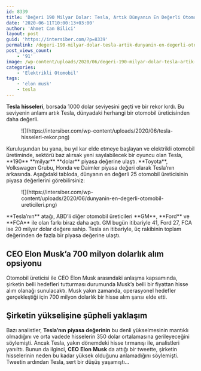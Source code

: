 ```yaml
---
id: 8339
title: 'Değeri 190 Milyar Dolar: Tesla, Artık Dünyanın En Değerli Otomobil Üreticisi'
date: '2020-06-11T10:00:13+03:00'
author: 'Ahmet Can Bilici'
layout: post
guid: 'https://intersiber.com/?p=8339'
permalink: /degeri-190-milyar-dolar-tesla-artik-dunyanin-en-degerli-otomobil-ureticisi/
post_views_count:
    - '91'
image: /wp-content/uploads/2020/06/degeri-190-milyar-dolar-tesla-artik-dunyanin-en-degerli-otomobil-ureticisi.jpeg
categories:
    - 'Elektrikli Otomobil'
tags:
    - 'elon musk'
    - tesla
---
```


**Tesla** **hisseleri**, borsada 1000 dolar seviyesini geçti ve bir rekor kırdı. Bu seviyenin anlamı artık Tesla, dünyadaki herhangi bir otomobil üreticisinden daha değerli.

<figure class="wp-block-image size-large">![](https://intersiber.com/wp-content/uploads/2020/06/tesla-hisseleri-rekor.png)</figure>Kuruluşundan bu yana, bu yıl kar elde etmeye başlayan ve elektrikli otomobil üretiminde, sektörü baz alırsak yeni sayılabilecek bir oyuncu olan Tesla, **190** **milyar** **dolar** piyasa değerine ulaştı. **Toyota**, Volkswagen Grubu, Honda ve Daimler piyasa değeri olarak Tesla’nın arkasında. Aşağıdaki tabloda, dünyanın en değerli 25 otomobil üreticisinin piyasa değerlerini görebilirsiniz:

<figure class="wp-block-image size-large">![](https://intersiber.com/wp-content/uploads/2020/06/dunyanin-en-degerli-otomobil-ureticileri.png)</figure>**Tesla’nın** atağı, ABD’li diğer otomobil üreticileri **GM**, **Ford** ve **FCA** ile olan farkı biraz daha açtı. GM bugün itibariyle 41, Ford 27, FCA ise 20 milyar dolar değere sahip. Tesla an itibariyle, üç rakibinin toplam değerinden de fazla bir piyasa değerine ulaştı.

## CEO Elon Musk’a 700 milyon dolarlık alım opsiyonu

Otomobil üreticisi ile CEO Elon Musk arasındaki anlaşma kapsamında, şirketin belli hedefleri tutturması durumunda Musk’a belli bir fiyattan hisse alım olanağı sunulacaktı. Musk yakın zamanda, operasyonel hedefler gerçekleştiği için 700 milyon dolarlık bir hisse alım şansı elde etti.

## Şirketin yükselişine şüpheli yaklaşım

Bazı analistler, **Tesla’nın** **piyasa** **değerinin** bu denli yükselmesinin mantıklı olmadığını ve orta vadede hisselerin 350 dolar ortalamasına gerileyeceğini söylemişti. Ancak Tesla, yakın dönemdeki hisse tırmanışı ile, analistleri yanılttı. Bunun da ilginci, **CEO** **Elon** **Musk** da attığı bir tweette, şirketin hisselerinin neden bu kadar yüksek olduğunu anlamadığını söylemişti. Tweetin ardından Tesla, sert bir düşüş yaşamıştı…